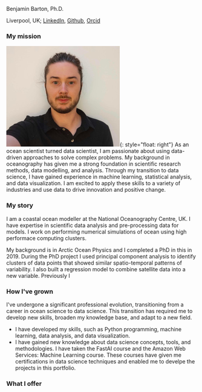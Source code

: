 <font size=”1”>Benjamin Barton, Ph.D.</font>

Liverpool, UK; [LinkedIn](https://www.linkedin.com/in/ben-barton-dev/), [Github](https://github.com/benbardev), [Orcid](https://www.orcid.org/0000-0001-9998-2064)


### My mission

![image](images/profile_photo_s.jpg){: style="float: right"}
As an ocean scientist turned data scientist, I am passionate about using data-driven approaches to solve complex problems. My background in oceanography has given me a strong foundation in scientific research methods, data modelling, and analysis. Through my transition to data science, I have gained experience in machine learning, statistical analysis, and data visualization. I am excited to apply these skills to a variety of industries and use data to drive innovation and positive change. 


### My story

I am a coastal ocean modeller at the National Oceanography Centre, UK. I have expertise in scientific data analysis and pre-processing data for models. I work on performing numerical simulations of ocean using high performace computing clusters. 

My background is in Arctic Ocean Physics and I completed a PhD in this in 2019. During the PhD project I used principal component analysis to identify clusters of data points that showed similar spatio-temporal patterns of variability. I also built a regression model to combine satellite data into a new variable. Previously I 

### How I've grown

I've undergone a significant professional evolution, transitioning from a career in ocean science to data science. This transition has required me to develop new skills, broaden my knowledge base, and adapt to a new field.
* I have developed my skills, such as Python programming, machine learning, data analysis, and data visualization.
* I have gained new knowledge about data science concepts, tools, and methodologies. I have taken the FastAI course and the Amazon Web Services: Machine Learning course. These courses have given me certifications in data science techniques and enabled me to develpe the projects in this portfolio.


### What I offer